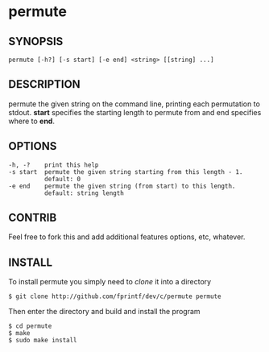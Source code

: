 # permute

## SYNOPSIS

```
permute [-h?] [-s start] [-e end] <string> [[string] ...]
```

## DESCRIPTION

permute the given string on the command line, printing each permutation
to stdout. **start** specifies the starting length to permute from and end
specifies where to **end**.

## OPTIONS

```
-h, -?    print this help
-s start  permute the given string starting from this length - 1.
          default: 0
-e end    permute the given string (from start) to this length.
          default: string length
```

## CONTRIB

Feel free to fork this and add additional features options, etc, whatever.

## INSTALL

To install permute you simply need to _clone_ it into a directory

`$ git clone http://github.com/fprintf/dev/c/permute permute`

Then enter the directory and build and install the program

```
$ cd permute
$ make
$ sudo make install
```
